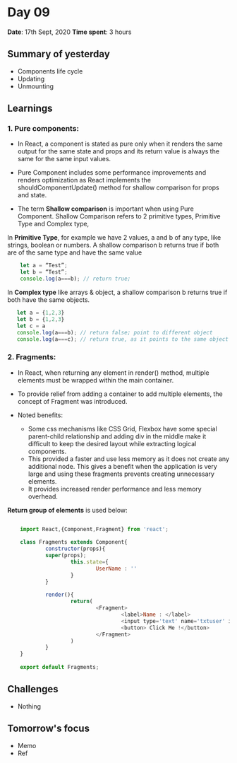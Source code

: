 # Day 09

**Date**: 17th Sept, 2020
**Time spent**: 3 hours

## Summary of yesterday

- Components life cycle
- Updating
- Unmounting

## Learnings

### 1. Pure components:

  - In React, a component is stated as pure only when it renders the same output for the same state and props and its return value is always the same for the same input values. 
  
  - Pure Component includes some performance improvements and renders optimization as React implements the shouldComponentUpdate() method for shallow comparison for props and state.
  
  - The term **Shallow comparison** is important when using Pure Component. Shallow Comparison refers to 2 primitive types, Primitive Type and Complex type,

In **Primitive Type**, for example we have 2 values, a and b of any type, like strings, boolean or numbers. A shallow comparison b returns true if both are of the same type and have the same value
```js
    let a = “Test”;  
    let b = “Test”;  
    console.log(a===b); // return true;  
```

In **Complex type** like arrays & object, a shallow comparison b returns true if both have the same objects.
```js
   let a = {1,2,3}  
   let b = {1,2,3}  
   let c = a  
   console.log(a===b); // return false; point to different object  
   console.log(a===c); // return true, as it points to the same object 
```

### 2. Fragments:

- In React, when returning any element in render() method, multiple elements must be wrapped within the main container. 

- To provide relief from adding a container to add multiple elements, the concept of Fragment was introduced. 

- Noted benefits:
  - Some css mechanisms like CSS Grid, Flexbox have some special parent-child relationship and adding div in the middle make it difficult to keep the desired layout while extracting logical components.
  - This provided a faster and use less memory as it does not create any additional node. This gives a benefit when the application is very large and using these fragments prevents creating unnecessary elements.
  - It provides increased render performance and less memory overhead.

**Return group of elements** is used below:
```js

    import React,{Component,Fragment} from 'react';  
      
    class Fragments extends Component{  
            constructor(props){  
            super(props);  
                    this.state={  
                            UserName : ''  
                    }  
            }  
      
            render(){  
                    return(  
                            <Fragment>  
                                    <label>Name : </label>   
                                    <input type='text' name='txtuser' id='textuser' value={this.UserName}/>  
                                    <button> Click Me !</button>  
                            </Fragment>  
                    )  
            }  
    }  
      
    export default Fragments;  

```

## Challenges

- Nothing
  
## Tomorrow's focus

- Memo
- Ref
